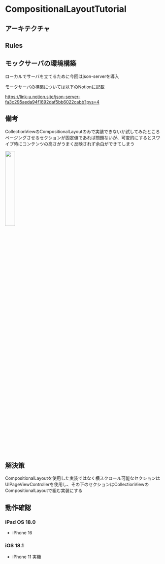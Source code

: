# CompositionalLayoutTutorial

## アーキテクチャ

## Rules

## モックサーバの環境構築
ローカルでサーバを立てるために今回はjson-serverを導入

モークサーバの構築については以下のNotionに記載

https://link-u.notion.site/json-server-fa3c295aeda94f1692daf5bb6022cabb?pvs=4

## 備考
CollectionViewのCompositionalLayoutのみで実装できないか試してみたところページングさせるセクションが固定値であれば問題ないが、可変的にするとスワイプ時にコンテンツの高さがうまく反映されず余白ができてしまう

<img src="https://github.com/user-attachments/assets/f9519c50-38d4-427a-b8fe-b71b01deff2a" width = "25%">

## 解決策
CompositionalLayoutを使用した実装ではなく横スクロール可能なセクションはUIPageViewControllerを使用し、その下のセクションはCollectionViewのCompositionalLayoutで組む実装にする

## 動作確認
### iPad OS 18.0
- iPhone 16
### iOS 18.1
- iPhone 11 実機
